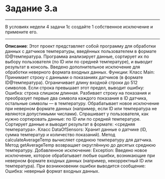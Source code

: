 # Задание 3.a
***
В условиях недели 4 задачи 1c создайте 1 собственное исключение и примените его.
***

**Описание**: Этот проект представляет собой программу для обработки данных с датчиков температуры, введённых пользователем в формате ID@температура. Программа анализирует данные, сортирует их по выбору пользователя (по ID или по средней температуре), и выводит результат в консоль. Введено дополнительное исключение для обработки неверного формата входных данных.
Функции:
Класс Main:
    Принимает строку с данными о показаниях датчиков (в формате ID@температура).
    Ограничивает длину входной строки до 512 символов. Если строка превышает этот предел, выводит ошибку: Ошибка: строка слишком длинная.
    Разбивает строку на показания и преобразует первые два символа каждого показания в ID датчика, остальные символы — в температуру.
    Обрабатывает новое исключение при неверном формате данных (например, если ID или температура не являются допустимыми числами).
    Спрашивает у пользователя, как нужно сортировать данные: по ID или по средней температуре.
    Сортирует данные и выводит результат в формате: <ID> <средняя температура>.
Класс DataOfSensors:
    Хранит данные о датчике (ID, сумма температур и количество показаний).
    Метод calculateAverageTemp вычисляет среднюю температуру для датчика.
    Метод getAverageTemp возвращает округлённую до десятых среднюю температуру.
Добавленное исключение:
    Exception:
        Введено новое исключение, которое обрабатывает любые ошибки, возникающие при неверном формате входных данных (например, некорректный ID или температура). При возникновении ошибки выводится сообщение: Ошибка: неверный формат входных данных.